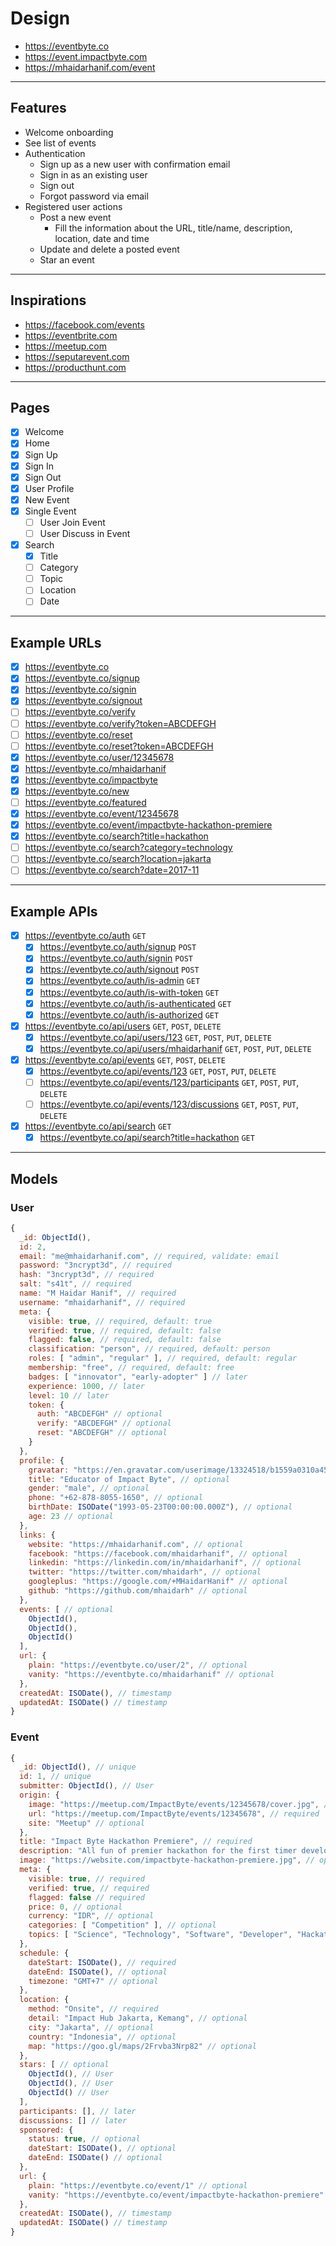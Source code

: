 # Design

- https://eventbyte.co
- https://event.impactbyte.com
- https://mhaidarhanif.com/event

--------------------------------------------------------------------------------

## Features

- Welcome onboarding
- See list of events
- Authentication
  - Sign up as a new user with confirmation email
  - Sign in as an existing user
  - Sign out
  - Forgot password via email
- Registered user actions
  - Post a new event
    - Fill the information about the URL, title/name, description, location, date and time
  - Update and delete a posted event
  - Star an event

--------------------------------------------------------------------------------

## Inspirations

- https://facebook.com/events
- https://eventbrite.com
- https://meetup.com
- https://seputarevent.com
- https://producthunt.com

--------------------------------------------------------------------------------

## Pages

- [x] Welcome
- [x] Home
- [x] Sign Up
- [x] Sign In
- [x] Sign Out
- [x] User Profile
- [x] New Event
- [x] Single Event
  - [ ] User Join Event
  - [ ] User Discuss in Event
- [x] Search
  - [x] Title
  - [ ] Category
  - [ ] Topic
  - [ ] Location
  - [ ] Date

--------------------------------------------------------------------------------

## Example URLs

- [x] https://eventbyte.co
- [x] https://eventbyte.co/signup
- [x] https://eventbyte.co/signin
- [x] https://eventbyte.co/signout
- [ ] https://eventbyte.co/verify
- [ ] https://eventbyte.co/verify?token=ABCDEFGH
- [ ] https://eventbyte.co/reset
- [ ] https://eventbyte.co/reset?token=ABCDEFGH
- [x] https://eventbyte.co/user/12345678
- [x] https://eventbyte.co/mhaidarhanif
- [x] https://eventbyte.co/impactbyte
- [x] https://eventbyte.co/new
- [ ] https://eventbyte.co/featured
- [x] https://eventbyte.co/event/12345678
- [x] https://eventbyte.co/event/impactbyte-hackathon-premiere
- [x] https://eventbyte.co/search?title=hackathon
- [ ] https://eventbyte.co/search?category=technology
- [ ] https://eventbyte.co/search?location=jakarta
- [ ] https://eventbyte.co/search?date=2017-11

--------------------------------------------------------------------------------

## Example APIs

- [x] https://eventbyte.co/auth `GET`
  - [x] https://eventbyte.co/auth/signup `POST`
  - [x] https://eventbyte.co/auth/signin `POST`
  - [x] https://eventbyte.co/auth/signout `POST`
  - [x] https://eventbyte.co/auth/is-admin `GET`
  - [x] https://eventbyte.co/auth/is-with-token `GET`
  - [x] https://eventbyte.co/auth/is-authenticated `GET`
  - [x] https://eventbyte.co/auth/is-authorized `GET`
- [x] https://eventbyte.co/api/users `GET`, `POST`, `DELETE`
  - [x] https://eventbyte.co/api/users/123 `GET`, `POST`, `PUT`, `DELETE`
  - [x] https://eventbyte.co/api/users/mhaidarhanif `GET`, `POST`, `PUT`, `DELETE`
- [x] https://eventbyte.co/api/events `GET`, `POST`, `DELETE`
  - [x] https://eventbyte.co/api/events/123 `GET`, `POST`, `PUT`, `DELETE`
  - [ ] https://eventbyte.co/api/events/123/participants `GET`, `POST`, `PUT`, `DELETE`
  - [ ] https://eventbyte.co/api/events/123/discussions `GET`, `POST`, `PUT`, `DELETE`
- [x] https://eventbyte.co/api/search `GET`
  - [x] https://eventbyte.co/api/search?title=hackathon `GET`

--------------------------------------------------------------------------------

## Models

### User

```js
{
  _id: ObjectId(),
  id: 2,
  email: "me@mhaidarhanif.com", // required, validate: email
  password: "3ncrypt3d", // required
  hash: "3ncrypt3d", // required
  salt: "s41t", // required
  name: "M Haidar Hanif", // required
  username: "mhaidarhanif", // required
  meta: {
    visible: true, // required, default: true
    verified: true, // required, default: false
    flagged: false, // required, default: false
    classification: "person", // required, default: person
    roles: [ "admin", "regular" ], // required, default: regular
    membership: "free", // required, default: free
    badges: [ "innovator", "early-adopter" ] // later
    experience: 1000, // later
    level: 10 // later
    token: {
      auth: "ABCDEFGH" // optional
      verify: "ABCDEFGH" // optional
      reset: "ABCDEFGH" // optional
    }
  },
  profile: {
    gravatar: "https://en.gravatar.com/userimage/13324518/b1559a0310a452e00c09eeb24465d0a3?size=200", // optional
    title: "Educator of Impact Byte", // optional
    gender: "male", // optional
    phone: "+62-878-8055-1650", // optional
    birthDate: ISODate("1993-05-23T00:00:00.000Z"), // optional
    age: 23 // optional
  },
  links: {
    website: "https://mhaidarhanif.com", // optional
    facebook: "https://facebook.com/mhaidarhanif", // optional
    linkedin: "https://linkedin.com/in/mhaidarhanif", // optional
    twitter: "https://twitter.com/mhaidarh", // optional
    googleplus: "https://google.com/+MHaidarHanif" // optional
    github: "https://github.com/mhaidarh" // optional
  },
  events: [ // optional
    ObjectId(),
    ObjectId(),
    ObjectId()
  ],
  url: {
    plain: "https://eventbyte.co/user/2", // optional
    vanity: "https://eventbyte.co/mhaidarhanif" // optional
  },
  createdAt: ISODate(), // timestamp
  updatedAt: ISODate() // timestamp
}
```

### Event

```js
{
  _id: ObjectId(), // unique
  id: 1, // unique
  submitter: ObjectId(), // User
  origin: {
    image: "https://meetup.com/ImpactByte/events/12345678/cover.jpg", // optional
    url: "https://meetup.com/ImpactByte/events/12345678", // required
    site: "Meetup" // optional
  },
  title: "Impact Byte Hackathon Premiere", // required
  description: "All fun of premier hackathon for the first timer developers.", // optional
  image: "https://website.com/impactbyte-hackathon-premiere.jpg", // optional
  meta: {
    visible: true, // required
    verified: true, // required
    flagged: false // required
    price: 0, // optional
    currency: "IDR", // optional
    categories: [ "Competition" ], // optional
    topics: [ "Science", "Technology", "Software", "Developer", "Hackathon" ], // optional
  },
  schedule: {
    dateStart: ISODate(), // required
    dateEnd: ISODate(), // optional
    timezone: "GMT+7" // optional
  },
  location: {
    method: "Onsite", // required
    detail: "Impact Hub Jakarta, Kemang", // optional
    city: "Jakarta", // optional
    country: "Indonesia", // optional
    map: "https://goo.gl/maps/2Frvba3Nrp82" // optional
  },
  stars: [ // optional
    ObjectId(), // User
    ObjectId(), // User
    ObjectId() // User
  ],
  participants: [], // later
  discussions: [] // later
  sponsored: {
    status: true, // optional
    dateStart: ISODate(), // optional
    dateEnd: ISODate() // optional
  },
  url: {
    plain: "https://eventbyte.co/event/1" // optional
    vanity: "https://eventbyte.co/event/impactbyte-hackathon-premiere" // optional
  },
  createdAt: ISODate(), // timestamp
  updatedAt: ISODate() // timestamp
}
```
